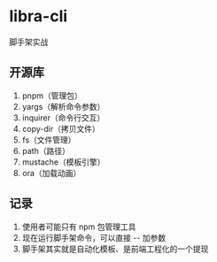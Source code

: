 # libra-cli

脚手架实战

## 开源库

1. pnpm（管理包）
2. yargs（解析命令参数）
3. inquirer（命令行交互）
4. copy-dir（拷贝文件）
5. fs（文件管理）
6. path（路径）
7. mustache（模板引擎）
8. ora（加载动画）

## 记录

1. 使用者可能只有 npm 包管理工具
2. 现在运行脚手架命令，可以直接 -- 加参数
3. 脚手架其实就是自动化模板、是前端工程化的一个提现
